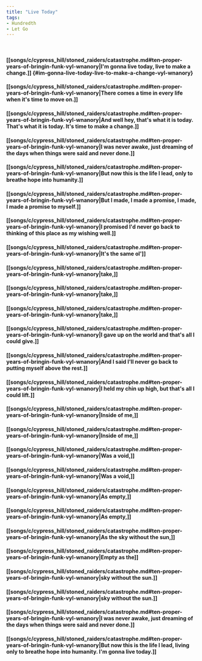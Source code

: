 ```yaml
---
title: "Live Today"
tags:
- Hundredth
- Let Go
---
```

&nbsp;
#### [[songs/c/cypress_hill/stoned_raiders/catastrophe.md#ten-proper-years-of-bringin-funk-vyl-wnanory|I'm gonna live today, live to make a change.]] {#im-gonna-live-today-live-to-make-a-change-vyl-wnanory}
#### [[songs/c/cypress_hill/stoned_raiders/catastrophe.md#ten-proper-years-of-bringin-funk-vyl-wnanory|There comes a time in every life when it's time to move on.]]
#### [[songs/c/cypress_hill/stoned_raiders/catastrophe.md#ten-proper-years-of-bringin-funk-vyl-wnanory|And well hey, that's what it is today. That's what it is today. It's time to make a change.]]
#### [[songs/c/cypress_hill/stoned_raiders/catastrophe.md#ten-proper-years-of-bringin-funk-vyl-wnanory|I was never awake, just dreaming of the days when things were said and never done.]]
#### [[songs/c/cypress_hill/stoned_raiders/catastrophe.md#ten-proper-years-of-bringin-funk-vyl-wnanory|But now this is the life I lead, only to breathe hope into humanity.]]
#### [[songs/c/cypress_hill/stoned_raiders/catastrophe.md#ten-proper-years-of-bringin-funk-vyl-wnanory|But I made, I made a promise, I made, I made a promise to myself.]]
#### [[songs/c/cypress_hill/stoned_raiders/catastrophe.md#ten-proper-years-of-bringin-funk-vyl-wnanory|I promised I'd never go back to thinking of this place as my wishing well.]]
#### [[songs/c/cypress_hill/stoned_raiders/catastrophe.md#ten-proper-years-of-bringin-funk-vyl-wnanory|It's the same ol']]
#### [[songs/c/cypress_hill/stoned_raiders/catastrophe.md#ten-proper-years-of-bringin-funk-vyl-wnanory|take,]]
#### [[songs/c/cypress_hill/stoned_raiders/catastrophe.md#ten-proper-years-of-bringin-funk-vyl-wnanory|take,]]
#### [[songs/c/cypress_hill/stoned_raiders/catastrophe.md#ten-proper-years-of-bringin-funk-vyl-wnanory|take,]]
#### [[songs/c/cypress_hill/stoned_raiders/catastrophe.md#ten-proper-years-of-bringin-funk-vyl-wnanory|I gave up on the world and that's all I could give.]]
#### [[songs/c/cypress_hill/stoned_raiders/catastrophe.md#ten-proper-years-of-bringin-funk-vyl-wnanory|And I said I'll never go back to putting myself above the rest.]]
#### [[songs/c/cypress_hill/stoned_raiders/catastrophe.md#ten-proper-years-of-bringin-funk-vyl-wnanory|I held my chin up high, but that's all I could lift.]]
#### [[songs/c/cypress_hill/stoned_raiders/catastrophe.md#ten-proper-years-of-bringin-funk-vyl-wnanory|Inside of me,]]
#### [[songs/c/cypress_hill/stoned_raiders/catastrophe.md#ten-proper-years-of-bringin-funk-vyl-wnanory|Inside of me,]]
#### [[songs/c/cypress_hill/stoned_raiders/catastrophe.md#ten-proper-years-of-bringin-funk-vyl-wnanory|Was a void,]]
#### [[songs/c/cypress_hill/stoned_raiders/catastrophe.md#ten-proper-years-of-bringin-funk-vyl-wnanory|Was a void,]]
#### [[songs/c/cypress_hill/stoned_raiders/catastrophe.md#ten-proper-years-of-bringin-funk-vyl-wnanory|As empty,]]
#### [[songs/c/cypress_hill/stoned_raiders/catastrophe.md#ten-proper-years-of-bringin-funk-vyl-wnanory|As empty,]]
#### [[songs/c/cypress_hill/stoned_raiders/catastrophe.md#ten-proper-years-of-bringin-funk-vyl-wnanory|As the sky without the sun,]]
#### [[songs/c/cypress_hill/stoned_raiders/catastrophe.md#ten-proper-years-of-bringin-funk-vyl-wnanory|Empty as the]]
#### [[songs/c/cypress_hill/stoned_raiders/catastrophe.md#ten-proper-years-of-bringin-funk-vyl-wnanory|sky without the sun.]]
#### [[songs/c/cypress_hill/stoned_raiders/catastrophe.md#ten-proper-years-of-bringin-funk-vyl-wnanory|sky without the sun.]]
#### [[songs/c/cypress_hill/stoned_raiders/catastrophe.md#ten-proper-years-of-bringin-funk-vyl-wnanory|I was never awake, just dreaming of the days when things were said and never done.]]
#### [[songs/c/cypress_hill/stoned_raiders/catastrophe.md#ten-proper-years-of-bringin-funk-vyl-wnanory|But now this is the life I lead, living only to breathe hope into humanity. I'm gonna live today.]]
